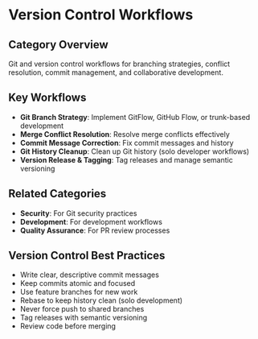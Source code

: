 # Version Control Workflows

## Category Overview
Git and version control workflows for branching strategies, conflict resolution, commit management, and collaborative development.

## Key Workflows
- **Git Branch Strategy**: Implement GitFlow, GitHub Flow, or trunk-based development
- **Merge Conflict Resolution**: Resolve merge conflicts effectively
- **Commit Message Correction**: Fix commit messages and history
- **Git History Cleanup**: Clean up Git history (solo developer workflows)
- **Version Release & Tagging**: Tag releases and manage semantic versioning

## Related Categories
- **Security**: For Git security practices
- **Development**: For development workflows
- **Quality Assurance**: For PR review processes

## Version Control Best Practices
- Write clear, descriptive commit messages
- Keep commits atomic and focused
- Use feature branches for new work
- Rebase to keep history clean (solo development)
- Never force push to shared branches
- Tag releases with semantic versioning
- Review code before merging
